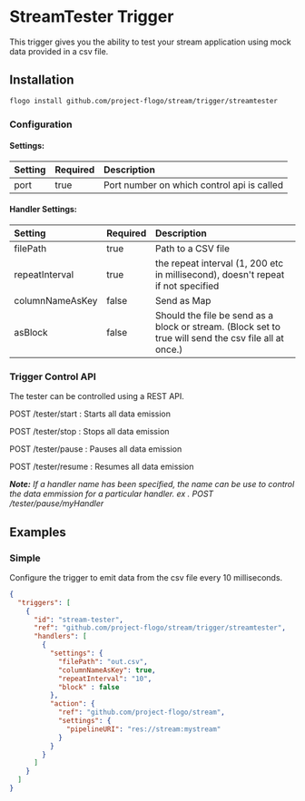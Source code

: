 <!--
title: streamtester

-->
# StreamTester Trigger
This trigger gives you the ability to test your stream application using mock data provided in a csv file.

## Installation

```bash
flogo install github.com/project-flogo/stream/trigger/streamtester
```


### Configuration

#### Settings:
| Setting  | Required | Description |
|:---------|:---------|:------------|
| port     | true     | Port number on which control api is called 

#### Handler Settings:
| Setting        | Required | Description |
|:---------------|:---------|:------------|
| filePath       | true     | Path to a CSV file
| repeatInterval | true     | the repeat interval (1, 200 etc in millisecond), doesn't repeat if not specified
| columnNameAsKey| false    | Send as Map
| asBlock        | false    | Should the file be send as a block or stream. (Block set to true will send the csv file all at once.)

### Trigger Control API

The tester can be controlled using a REST API. 


POST /tester/start : Starts all data emission 

POST /tester/stop : Stops all data emission 

POST /tester/pause : Pauses all data emission 

POST /tester/resume : Resumes all data emission 

***Note:*** *If a handler name has been specified, the name can be use to control the data emmission for a particular handler.  ex . POST /tester/pause/myHandler*   


## Examples

### Simple
Configure the trigger to emit data from the csv file every 10 milliseconds. 

```json
{
  "triggers": [
    {
      "id": "stream-tester",
      "ref": "github.com/project-flogo/stream/trigger/streamtester",
      "handlers": [
        {
          "settings": {
            "filePath": "out.csv",
            "columnNameAsKey": true,
            "repeatInterval": "10",
            "block" : false
          },
          "action": {
            "ref": "github.com/project-flogo/stream",
            "settings": {
              "pipelineURI": "res://stream:mystream"
            }
          }
        }
      ]
    }
  ]
}
```
